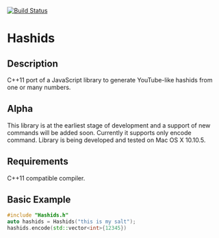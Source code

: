 [![Build Status](https://travis-ci.org/msolomatin/hashids.cpp.svg?branch=master)](https://travis-ci.org/msolomatin/hashids.cpp)

# Hashids

## Description
 C++11 port of a JavaScript library to generate YouTube-like hashids from one or many numbers.

## Alpha
This library is at the earliest stage of development and a support of new commands will be added soon. Currently it supports only encode command. Library is being developed and tested on Mac OS X 10.10.5.

## Requirements
C++11 compatible compiler.

## Basic Example

```C++
#include "Hashids.h"
auto hashids = Hashids("this is my salt");
hashids.encode(std::vector<int>{12345})
```
